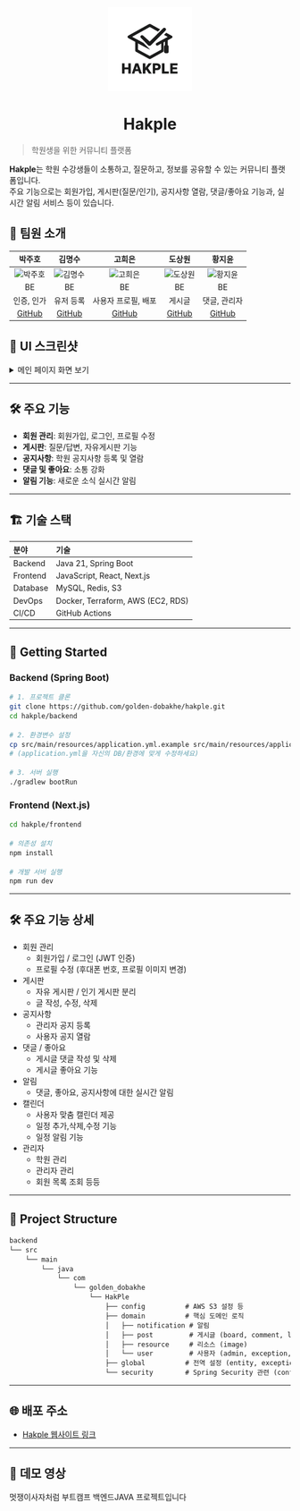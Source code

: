 <p align="center">
  <img src="images/logo.png" width="150" />
</p>

<h1 align="center">Hakple</h1>

> 학원생을 위한 커뮤니티 플랫폼

**Hakple**는 학원 수강생들이 소통하고, 질문하고, 정보를 공유할 수 있는 커뮤니티 플랫폼입니다.  
주요 기능으로는 회원가입, 게시판(질문/인기), 공지사항 열람, 댓글/좋아요 기능과, 실시간 알림 서비스 등이 있습니다.

## 👥 팀원 소개

 | 박주호 | 김명수 | 고희은 | 도상원 | 황지윤 |
 |:--------:|:--------:|:--------:|:--------:|:--------:|
 | <img src="https://github.com/JAWSP.png" alt="박주호" width="150"> | <img src="https://github.com/Kim-ms527.png" alt="김명수" width="150"> | <img src="https://github.com/heeeun-ko.png" alt="고희은" width="150"> | <img src="https://github.com/dark2138.png" alt="도상원" width="150"> | <img src="https://github.com/jiyuuuuun.png" alt="황지윤" width="150"> |
 | BE | BE | BE | BE | BE |
 | 인증, 인가 | 유저 등록 | 사용자 프로필, 배포 | 게시글 | 댓글, 관리자 |
 | [GitHub](https://github.com/JAWSP) | [GitHub](https://github.com/Kim-ms527) | [GitHub](https://github.com/heeeun-ko) | [GitHub](https://github.com/dark2138) | [GitHub](https://github.com/jiyuuuuun) |

## 📸 UI 스크린샷

<details>
  <summary>메인 페이지 화면 보기</summary>

  <p align="center">
    <img width="1251" alt="스크린샷 2025-05-02 오전 9 42 08" src="https://github.com/user-attachments/assets/265aac14-88cc-4774-9f2c-c2cdfc1bceb2" />
  </p>

</details>

---

## 🛠️ 주요 기능

- **회원 관리**: 회원가입, 로그인, 프로필 수정
- **게시판**: 질문/답변, 자유게시판 기능
- **공지사항**: 학원 공지사항 등록 및 열람
- **댓글 및 좋아요**: 소통 강화
- **알림 기능**: 새로운 소식 실시간 알림

---

## 🏗️ 기술 스택

| 분야 | 기술 |
|:---|:---|
| Backend | Java 21, Spring Boot |
| Frontend | JavaScript, React, Next.js |
| Database | MySQL, Redis, S3 |
| DevOps | Docker, Terraform, AWS (EC2, RDS) |
| CI/CD | GitHub Actions |

---

## 🚀 Getting Started

### Backend (Spring Boot)
```bash
# 1. 프로젝트 클론
git clone https://github.com/golden-dobakhe/hakple.git
cd hakple/backend

# 2. 환경변수 설정
cp src/main/resources/application.yml.example src/main/resources/application.yml
# (application.yml을 자신의 DB/환경에 맞게 수정하세요)

# 3. 서버 실행
./gradlew bootRun
```
### Frontend (Next.js)
```bash
cd hakple/frontend

# 의존성 설치
npm install

# 개발 서버 실행
npm run dev

```
---

## 🛠️ 주요 기능 상세

- 회원 관리
  - 회원가입 / 로그인 (JWT 인증)
  - 프로필 수정 (후대폰 번호, 프로필 이미지 변경)
- 게시판
  - 자유 게시판 / 인기 게시판 분리
  - 글 작성, 수정, 삭제
- 공지사항
  - 관리자 공지 등록
  - 사용자 공지 열람
- 댓글 / 좋아요
  - 게시글 댓글 작성 및 삭제
  - 게시글 좋아요 기능
- 알림
  - 댓글, 좋아요, 공지사항에 대한 실시간 알림
- 캘린더
  - 사용자 맞춤 캘린더 제공
  - 일정 추가,삭제,수정 기능
  - 일정 알림 기능
- 관리자
  - 학원 관리
  - 관리자 관리
  - 회원 목록 조회 등등
 
---

## :open_file_folder: Project Structure

```markdown
backend
└── src
    └── main
        └── java
            └── com
                └── golden_dobakhe
                    └── HakPle
                        ├── config          # AWS S3 설정 등
                        ├── domain          # 핵심 도메인 로직
                        │   ├── notification # 알림
                        │   ├── post         # 게시글 (board, comment, like, report)
                        │   ├── resource     # 리소스 (image)
                        │   └── user         # 사용자 (admin, exception, myInfo, user)
                        ├── global          # 전역 설정 (entity, exception, Status enum 등)
                        └── security        # Spring Security 관련 (config, controller, dto, exception, jwt, OAuth, service, utils
```

---


 
## 🌐 배포 주소
- [Hakple 웹사이트 링크](https://www.hakple.site)

---

## 🎥 데모 영상



멋쟁이사자처럼 부트캠프 백엔드JAVA 프로젝트입니다
